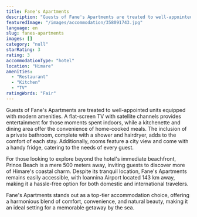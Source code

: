 ```yaml
---
title: Fane's Apartments
description: "Guests of Fane's Apartments are treated to well-appointed units equipped with modern amenities."
featuredImage: "/images/accommodation/358091743.jpg"
language: en
slug: fanes-apartments
images: []
category: "null"
starRating: 3
rating: 3
accommodationType: "hotel"
location: "Himare"
amenities:
  - "Restaurant"
  - "Kitchen"
  - "TV"
ratingWords: "Fair"
---
```


Guests of Fane's Apartments are treated to well-appointed units equipped with modern amenities. A flat-screen TV with satellite channels provides entertainment for those moments spent indoors, while a kitchenette and dining area offer the convenience of home-cooked meals. The inclusion of a private bathroom, complete with a shower and hairdryer, adds to the comfort of each stay. Additionally, rooms feature a city view and come with a handy fridge, catering to the needs of every guest.

For those looking to explore beyond the hotel's immediate beachfront, Prinos Beach is a mere 500 meters away, inviting guests to discover more of Himare's coastal charm. Despite its tranquil location, Fane's Apartments remains easily accessible, with Ioannina Airport located 143 km away, making it a hassle-free option for both domestic and international travelers.

Fane's Apartments stands out as a top-tier accommodation choice, offering a harmonious blend of comfort, convenience, and natural beauty, making it an ideal setting for a memorable getaway by the sea.

